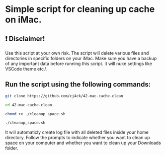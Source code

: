 # Simple script for cleaning up cache on iMac.

## ❗ Disclaimer!
Use this script at your own risk. 
The script will delete various files and directories in specific folders on your iMac. 
Make sure you have a backup of any important data before running this script. It will nuke settings like VSCode theme etc.\

## Run the script using the following commands:
```bash
git clone https://github.com/cj4ck/42-mac-cache-clean
```
```bash
cd 42-mac-cache-clean
```
```bash
chmod +x ./cleanup_space.sh
```
```bash
./cleanup_space.sh
```
It will automaticly create log file with all deleted files inside your home directory.
Follow the prompts to indicate whether you want to clean up space on your computer and whether you want to clean up your Downloads folder.
